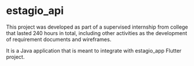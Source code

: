 # estagio_api

This project was developed as part of a supervised internship from college that lasted 240 hours in total, including other activities as the development of requirement documents and wireframes.

It is a Java application that is meant to integrate with estagio_app Flutter project.
